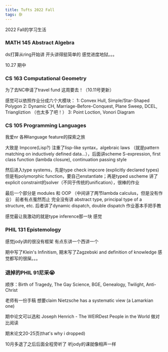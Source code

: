 ```yaml
---
title: Tufts 2022 Fall
tags: 杂
---
```


2022 Fall的学习生活

<!--more-->

### MATH 145 Abstract Algebra

ds打算从ring开始讲 开头讲得挺简单的 感觉进度地狱。。。

10.27 期中

### CS 163 Computational Geometry

为了去NC申请了travel fund 这周要去！（10.11号更新）

感觉可以依照作业分成六个大模块：
1: Convex Hull, Simple/Star-Shaped Polygon
2: Dynamic CH, Marriage-Before-Conquest, Plane Sweep, DCEL, Triangliztion （也太多了吧！）
3: Point Loction, Vonori Diagram

### CS 105 Programming Languages

我爱nr 各种language feature的探索之旅

大致是 Impcore(Lisp?) 注重了lisp-like syntax，algebraic laws （就是pattern matching on inductively defined data...），后面讲scheme S-expression, first class function (lambda closure), continuation passing style

然后进入type systems，先是type check impcore (explicitly declared types) 但是有polymorphic function，要自己enstantiate；再是typed uscheme 讲了explicit constraint的solver（不同于传统的unification），很棒的作业

最后一个部分是 modules 和 OOP （中间讲了两节lambda calculus，但是没有作业） 前者有点戛然而止 完全没有讲 abstract type, principal type of a structure, etc. 后者讲了dynamic dispatch, double dispatch 作业基本手把手教

感觉最让我激动的就是type inference那一块 感觉

### PHIL 131 Epistemology

感觉jody讲的很没有框架 有点东讲一个西讲一个

期中写了Klein's Infinitism, 期末写了Zagzebski and definition of knowledge 感觉都写的很屎。。。

### 退掉的PHIL 91尼采😭

顺序：Birth of Tragedy, The Gay Science, BGE, Genealogy, Twilight, Anti-Christ

老师有一份手稿 想要claim Nietzsche has a systematic view (a Lamarkian one)

期中论文可以选和 Joseph Henrich - The WEIRDest People in the World 做对比阅读

期末论文20-25页(that's why i dropped)

10月多退了之后后面全程旁听了 听jody的课就像相声一样


